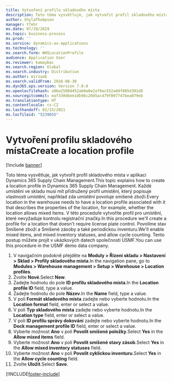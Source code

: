 ```yaml
---
title: Vytvoření profilu skladového místa
description: Toto téma vysvětluje, jak vytvořit profil skladového místa v aplikaci Dynamics 365 Supply Chain Management.
author: ShylaThompson
manager: tfehr
ms.date: 07/29/2019
ms.topic: business-process
ms.prod: ''
ms.service: dynamics-ax-applications
ms.technology: ''
ms.search.form: WHSLocationProfile
audience: Application User
ms.reviewer: kamaybac
ms.search.region: Global
ms.search.industry: Distribution
ms.author: mirzaab
ms.search.validFrom: 2016-06-30
ms.dyn365.ops.version: Version 7.0.0
ms.openlocfilehash: a9be25004452ab0a0e2af0ac552a69f805d301d8
ms.sourcegitcommit: eaf330dbee1db96c20d5ac479f007747bea079eb
ms.translationtype: HT
ms.contentlocale: cs-CZ
ms.lasthandoff: 02/15/2021
ms.locfileid: "5239055"
---
```

# <a name="create-a-location-profile"></a><span data-ttu-id="a19ee-103">Vytvoření profilu skladového místa</span><span class="sxs-lookup"><span data-stu-id="a19ee-103">Create a location profile</span></span>

[!include [banner](../../includes/banner.md)]

<span data-ttu-id="a19ee-104">Toto téma vysvětluje, jak vytvořit profil skladového místa v aplikaci Dynamics 365 Supply Chain Management.</span><span class="sxs-lookup"><span data-stu-id="a19ee-104">This topic explains how to create a location profile in Dynamics 365 Supply Chain Management.</span></span> <span data-ttu-id="a19ee-105">Každé umístění ve skladu musí mít přidružený profil umístění, který popisuje vlastnosti umístění, například zda umístění povoluje smíšené zboží.</span><span class="sxs-lookup"><span data-stu-id="a19ee-105">Every location in the warehouse needs to have a location profile associated with it that describes the properties of the location, for example, whether the location allows mixed items.</span></span> <span data-ttu-id="a19ee-106">V této proceduře vytvoříte profil pro umístění, které nevyžaduje kontrolu registrační značky.</span><span class="sxs-lookup"><span data-stu-id="a19ee-106">In this procedure we'll create a profile for a location that doesn't require license plate control.</span></span> <span data-ttu-id="a19ee-107">Povolíme stav Smíšené zboží a Smíšené zásoby a také periodickou inventuru.</span><span class="sxs-lookup"><span data-stu-id="a19ee-107">We'll enable mixed items, and mixed inventory statuses, and allow cycle counting.</span></span> <span data-ttu-id="a19ee-108">Tento postup můžete projít v ukázkových datech společnosti USMF.</span><span class="sxs-lookup"><span data-stu-id="a19ee-108">You can use this procedure in the USMF demo data company.</span></span>


1. <span data-ttu-id="a19ee-109">V navigačním podokně přejděte na **Moduly > Řízení skladu > Nastavení > Sklad > Profily skladového místa**.</span><span class="sxs-lookup"><span data-stu-id="a19ee-109">In the navigation pane, go to **Modules > Warehouse management > Setup > Warehouse > Location profiles**.</span></span>
2. <span data-ttu-id="a19ee-110">Zvolte **Nové**.</span><span class="sxs-lookup"><span data-stu-id="a19ee-110">Select **New**.</span></span>
3. <span data-ttu-id="a19ee-111">Zadejte hodnotu do pole **ID profilu skladového místa**.</span><span class="sxs-lookup"><span data-stu-id="a19ee-111">In the **Location profile ID** field, type a value.</span></span>
4. <span data-ttu-id="a19ee-112">Zadejte hodnotu do pole **Název**.</span><span class="sxs-lookup"><span data-stu-id="a19ee-112">In the **Name** field, type a value.</span></span>
5. <span data-ttu-id="a19ee-113">V poli **Formát skladového místa** zadejte nebo vyberte hodnotu.</span><span class="sxs-lookup"><span data-stu-id="a19ee-113">In the **Location format** field, enter or select a value.</span></span>
6. <span data-ttu-id="a19ee-114">V poli **Typ skladového místa** zadejte nebo vyberte hodnotu.</span><span class="sxs-lookup"><span data-stu-id="a19ee-114">In the **Location type** field, enter or select a value.</span></span>
7. <span data-ttu-id="a19ee-115">V poli **ID profilu správy dokování** zadejte nebo vyberte hodnotu.</span><span class="sxs-lookup"><span data-stu-id="a19ee-115">In the **Dock management profile ID** field, enter or select a value.</span></span>
8. <span data-ttu-id="a19ee-116">Vyberte možnost **Ano** v poli **Povolit smíšené položky**.</span><span class="sxs-lookup"><span data-stu-id="a19ee-116">Select **Yes** in the **Allow mixed items** field.</span></span>
9. <span data-ttu-id="a19ee-117">Vyberte možnost **Ano** v poli **Povolit smíšené stavy zásob**.</span><span class="sxs-lookup"><span data-stu-id="a19ee-117">Select **Yes** in the **Allow mixed inventory statuses** field.</span></span>
10. <span data-ttu-id="a19ee-118">Vyberte možnost **Ano** v poli **Povolit cyklickou inventuru**.</span><span class="sxs-lookup"><span data-stu-id="a19ee-118">Select **Yes** in the **Allow cycle counting** field.</span></span>
11. <span data-ttu-id="a19ee-119">Zvolte **Uložit**.</span><span class="sxs-lookup"><span data-stu-id="a19ee-119">Select **Save**.</span></span>



[!INCLUDE[footer-include](../../../includes/footer-banner.md)]